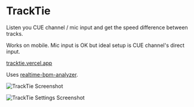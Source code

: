 # TrackTie
Listen you CUE channel / mic input and get the speed difference between tracks.

Works on mobile. Mic input is OK but ideal setup is CUE channel's direct input.

[tracktie.vercel.app](tracktie.vercel.app)

Uses [realtime-bpm-analyzer](https://www.realtime-bpm-analyzer.com/).

![TrackTie Screenshot](https://i.imgur.com/BFynq0E.png)

![TrackTie Settings Screenshot](https://i.imgur.com/AfGSTtJ.png)
